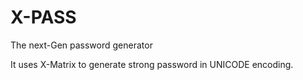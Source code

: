 # X-PASS
The next-Gen password generator

It uses X-Matrix to generate strong password in UNICODE encoding. 
